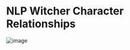 # NLP Witcher Character Relationships
 
![image](https://user-images.githubusercontent.com/81212794/177940674-c90b4196-50d9-4061-8835-4d752468070e.png)
